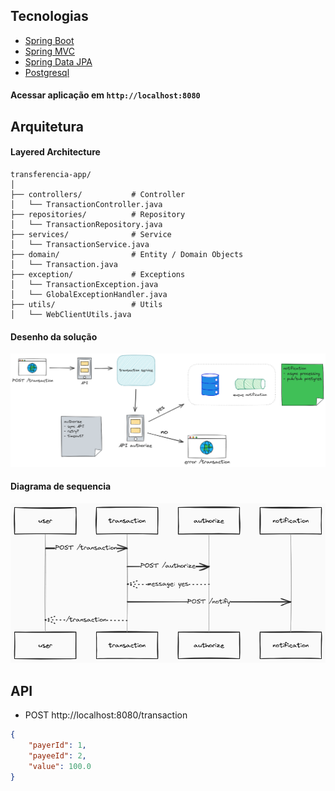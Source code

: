 ## Tecnologias
 
- [Spring Boot](https://spring.io/projects/spring-boot)
- [Spring MVC](https://docs.spring.io/spring-framework/reference/web/webmvc.html)
- [Spring Data JPA](https://spring.io/projects/spring-data-jpa)
- [Postgresql](https://www.postgresql.org/about/)

#### Acessar aplicação em `http://localhost:8080`


## Arquitetura

#### Layered Architecture
```
transferencia-app/
│
├── controllers/           # Controller
│   └── TransactionController.java
├── repositories/          # Repository
│   └── TransactionRepository.java
├── services/              # Service
│   └── TransactionService.java
├── domain/                # Entity / Domain Objects
│   └── Transaction.java
├── exception/             # Exceptions
│   └── TransactionException.java
│   └── GlobalExceptionHandler.java
├── utils/                 # Utils
│   └── WebClientUtils.java
```

#### Desenho da solução
![Desenho da solução](.docs/System-design.png)

#### Diagrama de sequencia
![Diagrama de sequencia](.docs/Diagrama-sequencia.png)


## API

- POST http://localhost:8080/transaction

```json
{
    "payerId": 1,
    "payeeId": 2,
    "value": 100.0
}
```
